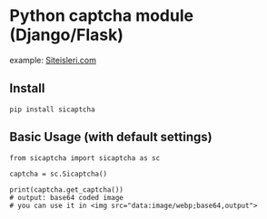 # Python captcha module (Django/Flask)

example: [Siteisleri.com](http://www.siteisleri.com)

## Install
```
pip install sicaptcha
```
## Basic Usage (with default settings)
```
from sicaptcha import sicaptcha as sc

captcha = sc.Sicaptcha()

print(captcha.get_captcha())
# output: base64 coded image
# you can use it in <img src="data:image/webp;base64,output">

```
